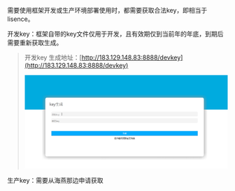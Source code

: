 需要使用框架开发或生产环境部署使用时，都需要获取合法key，即相当于lisence。

开发key：框架自带的key文件仅用于开发，且有效期仅到当前年的年底，到期后需要重新获取生成。

> 开发key 生成地址：[http://183.129.148.83:8888/devkey](http://183.129.148.83:8888/devkey)
>
> ![](/assets/devkey.png)

生产key：需要从海燕那边申请获取

